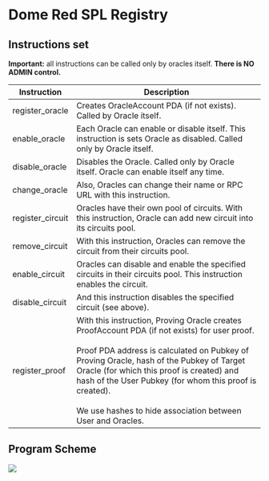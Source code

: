 # Dome Red SPL Registry

## Instructions set

**Important:** all instructions can be called only by oracles itself. **There is NO ADMIN control.**

| Instruction | Description                                                                                                                                                                                                                                                                                                                                                               |
| ---- |---------------------------------------------------------------------------------------------------------------------------------------------------------------------------------------------------------------------------------------------------------------------------------------------------------------------------------------------------------------------------|
| register_oracle | Creates OracleAccount PDA (if not exists). Called by Oracle itself.                                                                                                                                                                                                                                                                                                       |
| enable_oracle | Each Oracle can enable or disable itself. This instruction is sets Oracle as disabled. Called only by Oracle itself.                                                                                                                                                                                                                                                      |
| disable_oracle | Disables the Oracle. Called only by Oracle itself. Oracle can enable itself any time.                                                                                                                                                                                                                                                                                     |
| change_oracle | Also, Oracles can change their name or RPC URL with this instruction.                                                                                                                                                                                                                                                                                                     |
| register_circuit | Oracles have their own pool of circuits. With this instruction, Oracle can add new circuit into its circuits pool.                                                                                                                                                                                                                                                        |
| remove_circuit | With this instruction, Oracles can remove the circuit from their circuits pool.                                                                                                                                                                                                                                                                                           |
| enable_circuit  | Oracles can disable and enable the specified circuits in their circuits pool. This instruction enables the circuit.                                                                                                                                                                                                                                                       |
| disable_circuit | And this instruction disables the specified circuit (see above).                                                                                                                                                                                                                                                                                                          | 
| register_proof | With this instruction, Proving Oracle creates ProofAccount PDA (if not exists) for user proof.<br><br>Proof PDA address is calculated on Pubkey of Proving Oracle, hash of the Pubkey of Target Oracle (for which this proof is created) and hash of the User Pubkey (for whom this proof is created).<br><br>We use hashes to hide association between User and Oracles. | 

## Program Scheme

![](https://www.plantuml.com/plantuml/png/XPNDRjGm4CVlVWghfxPBBd11LXIrAWTkh2XmZRpEDBL8x9LZGnV4k-DDPY4JE-bjC_-VvsCyuxqRl7G-z1qxEkkjiXrlR0-rWrOFtftAQ6wTx2j6p5pm7Py-mDNMITN1zKs60ICF7MmHZHvUGzIpD6r2P5DHsgcW_GhKsn-mYM2wAKBpfSn6Eh5xzYaYZ7dRWdy6nt-pY0Nb-MU4FerbbVTAsM3yK34gZ0wdqWL_rAq1jqxKSl8Y-Fx3VJd9w3ZhTpX5Gr_Z9STJqu_oSRHNx9BhTEJ16kziDqkLs3EPhWARYIuxj3ztSHQLs7DHKs2y21fq5D5fwlFrtlnPT0TTbT5tnOprm0_MUzlpCPpWLrEILto71_W-7Bx3YP7ZaIvm31iHFTWkenlPdulrJfis8xkZgeFhDWWStg4-MXkv1_pSvyBj-27qHy73-uoaZVPQTlfNtCkCF82liPXLFHQpVXXBMTNFgUL4Mc4aqWMaLSy_I8i4_mQgHBbQSZjkuCNN2DSwbfaYBSm8qy1B3dgAoeNAwRBPal5nsoBeNIoQW3XUQYDuUFUMsEX8ef8C8n5mSvOQTktd_npJz6RBTLdJxTqQzpjPhVZzyVgBT2ruAjoCojS1tCN0vd4m_MYu9F-6w6GhY98k1LNfsFvhG57SRenZuQ9CHdpvbjyM1GNemvlHwNiNTT9ejlXJAugAqv0PW8IakX3qBv4u70CpTWUc2Ntt5m00)

<!--

@startuml
protocol dome_registry<program>
dome_registry : + register_oracle()
dome_registry : + enable_oracle()
dome_registry : + disable_oracle()
dome_registry : + change_oracle()
dome_registry : + register_circuit()
dome_registry : + remove_circuit()
dome_registry : + enable_circuit()
dome_registry : + disable_circuit()
dome_registry : + register_proof()


together {
struct RegisterOracle<Accounts>
RegisterOracle : + oracle: Signer
RegisterOracle : + oracle_account: PDA<OracleAccount>
RegisterOracle : + system_program: Program<System>

struct OracleControl<Accounts>
OracleControl : + oracle: Signer
OracleControl : + oracle_account: PDA<OracleAccount>

struct RegisterProof<Accounts>
RegisterProof : + oracle: Signer
RegisterProof : + proof_account: PDA<ProofAccount>
RegisterProof : + system_program: Program<System>
}

struct OracleAccount<PDA>
note bottom : PDA: "oracle" + Oracle Pubkey
OracleAccount : - enabled: bool
OracleAccount : - name: String
OracleAccount : - rpc_url: String
OracleAccount : - circuits_pool: CircuitsPool
OracleAccount : + bump: u8
OracleAccount : + initialize()
OracleAccount : + set_enabled()
OracleAccount : + set_name()
OracleAccount : + set_rpc_url()
OracleAccount : + set_bump()
OracleAccount : + circuits_pool()

together {
struct CircuitsPool
CircuitsPool : - circuits: Vec<Circuit>
CircuitsPool : + next_circuit_id()
CircuitsPool : + get_circuit_index()
CircuitsPool : + find_circuit()
CircuitsPool : + add_circuit()
CircuitsPool : + remove_circuit()
CircuitsPool : + set_enabled()

struct Circuit
Circuit : + id: u32
Circuit : + enabled: bool
Circuit : - name: String
Circuit : - program: String
Circuit : + new()
Circuit : + set_enabled()
}

struct ProofAccount<PDA>
note bottom : PDA: "proof" + Oracle Pubkey + H(Target Oracle Pubkey) + H(User Pubkey)
ProofAccount : - proof: String,
ProofAccount : + bump: u8
ProofAccount : + initialize()
ProofAccount : + set_bump()

Circuit --* CircuitsPool
CircuitsPool -r-* OracleAccount
RegisterOracle *-- OracleAccount
OracleControl *-- OracleAccount
RegisterProof *-- ProofAccount

dome_registry --\> RegisterOracle
dome_registry --\> OracleControl
dome_registry::register_proof --\> RegisterProof

@enduml

-->
